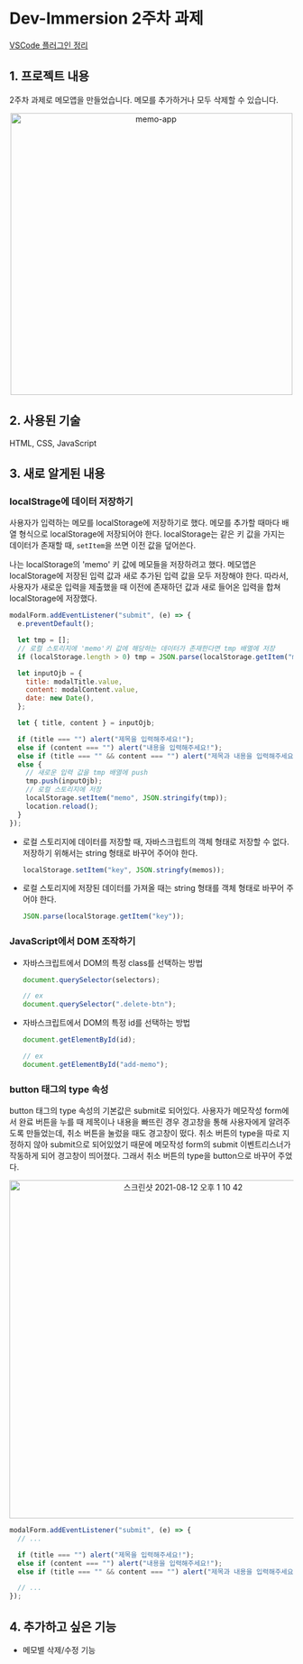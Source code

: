 # Dev-Immersion 2주차 과제

[VSCode 플러그인 정리](https://velog.io/@sqaurelu/VSCode-%EC%9C%A0%EC%9A%A9%ED%95%9C-%ED%94%8C%EB%9F%AC%EA%B7%B8%EC%9D%B8#beautify)

## 1. 프로젝트 내용

2주차 과제로 메모앱을 만들었습니다. 메모를 추가하거나 모두 삭제할 수 있습니다.

<p align="center"><img alt='memo-app' src='https://user-images.githubusercontent.com/55270881/129132529-634bd147-4b10-4c54-8248-f9a28546165e.gif' width='500px' /></p>

## 2. 사용된 기술

HTML, CSS, JavaScript

## 3. 새로 알게된 내용

### localStrage에 데이터 저장하기

사용자가 입력하는 메모를 localStorage에 저장하기로 했다. 메모를 추가할 때마다 배열 형식으로 localStorage에 저장되어야 한다. localStorage는 같은 키 값을 가지는 데이터가 존재할 때, `setItem`을 쓰면 이전 값을 덮어쓴다.

나는 localStorage의 'memo' 키 값에 메모들을 저장하려고 했다. 메모앱은 localStorage에 저장된 입력 값과 새로 추가된 입력 값을 모두 저장해야 한다. 따라서, 사용자가 새로운 입력을 제출했을 때 이전에 존재하던 값과 새로 들어온 입력을 합쳐 localStorage에 저장했다.

```javascript
modalForm.addEventListener("submit", (e) => {
  e.preventDefault();

  let tmp = [];
  // 로컬 스토리지에 'memo'키 값에 해당하는 데이터가 존재한다면 tmp 배열에 저장
  if (localStorage.length > 0) tmp = JSON.parse(localStorage.getItem("memo"));

  let inputOjb = {
    title: modalTitle.value,
    content: modalContent.value,
    date: new Date(),
  };

  let { title, content } = inputOjb;

  if (title === "") alert("제목을 입력해주세요!");
  else if (content === "") alert("내용을 입력해주세요!");
  else if (title === "" && content === "") alert("제목과 내용을 입력해주세요!");
  else {
    // 새로운 입력 값을 tmp 배열에 push
    tmp.push(inputOjb);
    // 로컬 스토리지에 저장
    localStorage.setItem("memo", JSON.stringify(tmp));
    location.reload();
  }
});
```

- 로컬 스토리지에 데이터를 저장할 때, 자바스크립트의 객체 형태로 저장할 수 없다. 저장하기 위해서는 string 형태로 바꾸어 주어야 한다.

  ```javascript
  localStorage.setItem("key", JSON.stringfy(memos));
  ```

- 로컬 스토리지에 저장된 데이터를 가져올 때는 string 형태를 객체 형태로 바꾸어 주어야 한다.
  ```javascript
  JSON.parse(localStorage.getItem("key"));
  ```

### JavaScript에서 DOM 조작하기

- 자바스크립트에서 DOM의 특정 class를 선택하는 방법

  ```javascript
  document.querySelector(selectors);

  // ex
  document.querySelector(".delete-btn");
  ```

- 자바스크립트에서 DOM의 특정 id를 선택하는 방법

  ```javascript
  document.getElementById(id);

  // ex
  document.getElementById("add-memo");
  ```

### button 태그의 type 속성

button 태그의 type 속성의 기본값은 submit로 되어있다. 사용자가 메모작성 form에서 완료 버튼을 누를 때 제목이나 내용을 빠뜨린 경우 경고창을 통해 사용자에게 알려주도록 만들었는데, 취소 버튼을 눌렀을 때도 경고창이 떴다. 취소 버튼의 type을 따로 지정하지 않아 submit으로 되어있었기 때문에 메모작성 form의 submit 이벤트리스너가 작동하게 되어 경고창이 띄어졌다. 그래서 취소 버튼의 type을 button으로 바꾸어 주었다.

<p align="center">
  <img width="600px" alt="스크린샷 2021-08-12 오후 1 10 42" src="https://user-images.githubusercontent.com/55270881/129137133-9ffdb202-980f-473b-881d-67643c9cc17e.png">
</p>

```javascript
modalForm.addEventListener("submit", (e) => {
  // ...

  if (title === "") alert("제목을 입력해주세요!");
  else if (content === "") alert("내용을 입력해주세요!");
  else if (title === "" && content === "") alert("제목과 내용을 입력해주세요!");

  // ...
});
```

## 4. 추가하고 싶은 기능

- 메모별 삭제\/수정 기능
